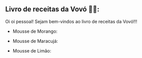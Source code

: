 ## Livro de receitas da Vovó :woman_cook::

Oi oi pessoal! Sejam bem-vindos ao livro de receitas da Vovó!!!

- Mousse de Morango:
- Mousse de Maracujá:

- Mousse de Limão:
